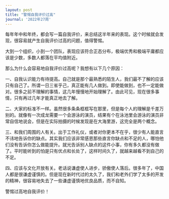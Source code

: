 ```yaml
---
layout: post
title: "警惕自我评价过高"
journal: '2022年27周'
---
```


每年年中和年终，都会写一篇自我评价，来总结这半年来的表现。这个时候就会发现，很容易就产生自我评价过高的问题，值得警惕。

大到一个组织，小到一个团队，表现应该符合正态分布，极端优秀和极端平庸都应该是少数，多数人都落在平均值附近。

那么为什么会容易地自我评价过高呢？我想有以下几个原因：

一、自我认识能力有待提高。自己就是那个最熟悉的陌生人，我们最不了解的应该只有自己了。所谓一日三省乎己，真正能有几人做到。即使能做到，也不一定能做对。很多之前不理解的事情，这几年慢慢地开始理解了。由此可见，现在很多事情，只有再过几年才能真正地去了解。

二、大家的标准不一样。虽然很多条条框框写在那里，但是每个人的理解是千差万别的。就像有一次成龙需要一个会游泳的演员，结果有个在泳池里会游泳的演员非常自信地说会，但是在实际拍摄的时候发现是在大海里游，这完全是两个概念。

三、和我们周围的人有关。出于工作礼仪，或者对你更本不在乎，很少有人能直言不讳地告诉你的缺点。其实我们应该非常感恩那些直言你缺点和不足的人，哪怕他们没有告诉你怎么做能提升。就光告诉别人缺点的这件小事，你有多久都没有做了。平时能听到的怕是只有优点和长处了，这样时间久了，就越来越看不到自己的不足。

四、应该与文化开放有关。老话说谦虚使人进步，骄傲使人落后。很多年了，中国人都是很谦虚谨慎的。但是现在新时代过的太久了，我们和老外们学了太多的开发的精神，很容易地失去了一些谦虚谨慎地优良品质，而不自知。

警惕过高地自我评价！
